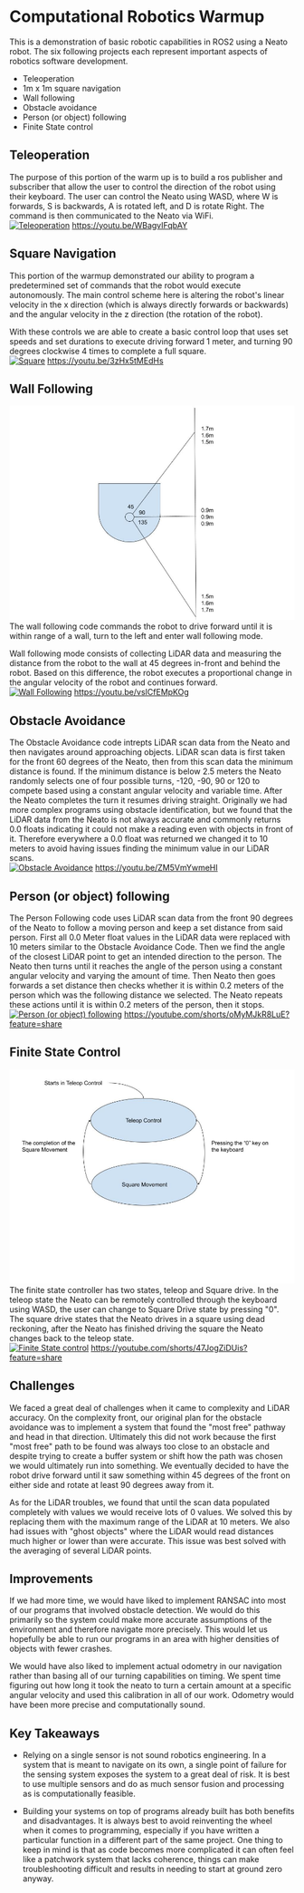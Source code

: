 # Computational Robotics Warmup

This is a demonstration of basic robotic capabilities in ROS2 using a Neato robot. The six following projects each represent important aspects of robotics software development.

- Teleoperation
- 1m x 1m square navigation
- Wall following
- Obstacle avoidance
- Person (or object) following
- Finite State control

## Teleoperation

The purpose of this portion of the warm up is to build a ros publisher and subscriber that allow the user to control the direction of the robot using their keyboard. The user can control the Neato using WASD, where W is forwards, S is backwards, A is rotated left, and D is rotate Right. The command is then communicated to the Neato via WiFi.  
[![Teleoperation](https://img.youtube.com/vi/WBagvIFqbAY/hqdefault.jpg)](https://youtu.be/WBagvIFqbAY "Teleoperation")
https://youtu.be/WBagvIFqbAY

## Square Navigation

This portion of the warmup demonstrated our ability to program a predetermined set of commands that the robot would execute autonomously. The main control scheme here is altering the robot's linear velocity in the x direction (which is always directly forwards or backwards) and the angular velocity in the z direction (the rotation of the robot).

With these controls we are able to create a basic control loop that uses set speeds and set durations to execute driving forward 1 meter, and turning 90 degrees clockwise 4 times to complete a full square.  
[![Square](https://img.youtube.com/vi/3zHx5tMEdHs/hqdefault.jpg)](https://youtu.be/3zHx5tMEdHs "Square")
https://youtu.be/3zHx5tMEdHs

## Wall Following

![Wall Following](./Imgs/Neate%20Wall%20Follower.jpg)
The wall following code commands the robot to drive forward until it is within range of a wall, turn to the left and enter wall following mode.

Wall following mode consists of collecting LiDAR data and measuring the distance from the robot to the wall at 45 degrees in-front and behind the robot. Based on this difference, the robot executes a proportional change in the angular velocity of the robot and continues forward.  
[![Wall Following](https://img.youtube.com/vi/vsICfEMpKOg/hqdefault.jpg)](https://youtu.be/vsICfEMpKOg "Wall Following")
https://youtu.be/vsICfEMpKOg

## Obstacle Avoidance

The Obstacle Avoidance code intrepts LiDAR scan data from the Neato and then navigates around approaching objects. LiDAR scan data is first taken for the front 60 degrees of the Neato, then from this scan data the minimum distance is found. If the minimum distance is below 2.5 meters the Neato randomly selects one of four possible turns, -120, -90, 90 or 120 to compete based using a constant angular velocity and variable time. After the Neato completes the turn it resumes driving straight. Originally we had more complex programs using obstacle identification, but we found that the LiDAR data from the Neato is not always accurate and commonly returns 0.0 floats indicating it could not make a reading even with objects in front of it. Therefore everywhere a 0.0 float was returned we changed it to 10 meters to avoid having issues finding the minimum value in our LiDAR scans.  
[![Obstacle Avoidance](https://img.youtube.com/vi/ZM5VmYwmeHI/hqdefault.jpg)](https://youtu.be/ZM5VmYwmeHI "Obstacle Avoidance")
https://youtu.be/ZM5VmYwmeHI

## Person (or object) following

The Person Following code uses LiDAR scan data from the front 90 degrees of the Neato to follow a moving person and keep a set distance from said person. First all 0.0 Meter float values in the LiDAR data were replaced with 10 meters similar to the Obstacle Avoidance Code. Then we find the angle of the closest LiDAR point to get an intended direction to the person. The Neato then turns until it reaches the angle of the person using a constant angular velocity and varying the amount of time. Then Neato then goes forwards a set distance then checks whether it is within 0.2 meters of the person which was the following distance we selected. The Neato repeats these actions until it is within 0.2 meters of the person, then it stops.  
[![Person (or object) following](https://img.youtube.com/vi/oMyMJkR8LuE/hqdefault.jpg)](https://youtu.be/oMyMJkR8LuE "Person (or object) following")
https://youtube.com/shorts/oMyMJkR8LuE?feature=share

## Finite State Control

![Finite State Control](./Imgs/Finite%20State%20Controller%20Comprobo.jpg)
The finite state controller has two states, teleop and Square drive. In the teleop state the Neato can be remotely controlled through the keyboard using WASD, the user can change to Square Drive state by pressing "0". The square drive states that the Neato drives in a square using dead reckoning, after the Neato has finished driving the square the Neato changes back to the teleop state.  
[![Finite State control](https://img.youtube.com/vi/47JogZiDUis/hqdefault.jpg)](https://youtu.be/47JogZiDUis "Finite State control")
https://youtube.com/shorts/47JogZiDUis?feature=share

## Challenges

We faced a great deal of challenges when it came to complexity and LiDAR accuracy. On the complexity front, our original plan for the obstacle avoidance was to implement a system that found the "most free" pathway and head in that direction. Ultimately this did not work because the first "most free" path to be found was always too close to an obstacle and despite trying to create a buffer system or shift how the path was chosen we would ultimately run into something. We eventually decided to have the robot drive forward until it saw something within 45 degrees of the front on either side and rotate at least 90 degrees away from it.

As for the LiDAR troubles, we found that until the scan data populated completely with values we would receive lots of 0 values. We solved this by replacing them with the maximum range of the LiDAR at 10 meters. We also had issues with "ghost objects" where the LiDAR would read distances much higher or lower than were accurate. This issue was best solved with the averaging of several LiDAR points.

## Improvements

If we had more time, we would have liked to implement RANSAC into most of our programs that involved obstacle detection. We would do this primarily so the system could make more accurate assumptions of the environment and therefore navigate more precisely. This would let us hopefully be able to run our programs in an area with higher densities of objects with fewer crashes.

We would have also liked to implement actual odometry in our navigation rather than basing all of our turning capabilities on timing. We spent time figuring out how long it took the neato to turn a certain amount at a specific angular velocity and used this calibration in all of our work. Odometry would have been more precise and computationally sound.

## Key Takeaways

- Relying on a single sensor is not sound robotics engineering. In a system that is meant to navigate on its own, a single point of failure for the sensing system exposes the system to a great deal of risk. It is best to use multiple sensors and do as much sensor fusion and processing as is computationally feasible.

- Building your systems on top of programs already built has both benefits and disadvantages. It is always best to avoid reinventing the wheel when it comes to programming, especially if you have written a particular function in a different part of the same project. One thing to keep in mind is that as code becomes more complicated it can often feel like a patchwork system that lacks coherence, things can make troubleshooting difficult and results in needing to start at ground zero anyway.
